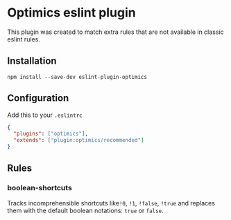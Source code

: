# Optimics eslint plugin

This plugin was created to match extra rules that are not available in classic
eslint rules.

## Installation

```shell
npm install --save-dev eslint-plugin-optimics
```

## Configuration

Add this to your `.eslintrc`

```JSON
{
  "plugins": ["optimics"],
  "extends": ["plugin:optimics/recommended"]
}
```

## Rules

### boolean-shortcuts

Tracks incomprehensible shortcuts like`!0`, `!1`, `!false`, `!true` and
replaces them with the default boolean notations: `true` or `false`.
